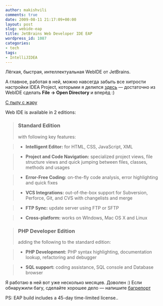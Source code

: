 ```yaml
---
author: makishvili
comments: true
date: 2009-08-11 21:17:09+00:00
layout: post
slug: webide-eap
title: JetBrains Web Developer IDE EAP
wordpress_id: 1087
categories:
- tech
tags:
- IntelliJIDEA
---
```


Лёгкая, быстрая, интеллектуальная WebIDE от JetBrains.

А главное, работая в ней, можно навсегда забыть все хитрости настройки IDEA Project, которыми я делился [здесь](http://makishvili.com/2009/02/verstka-v-intellijidea-1/) — достаточно из WebIDE сделать **File -> Open Directory** и вперёд :)

[С пылу с жару](http://www.jetbrains.net/confluence/display/WI/Web+IDE+EAP)


> 
Web IDE is available in 2 editions:

 
> 
> ### Standard Edition
> 
> with following key features:

> 
> 

>   * **Intelligent Editor:** for HTML, CSS, JavaScript, XML
> 

>   * **Project and Code Navigation:** specialized project views, file structure views and quick jumping between files, classes, methods and usages
> 

>   * **Error-Free Coding:** on-the-fly code analysis, error highlighting and quick fixes
> 

>   * **VCS Integrations:** out-of-the-box support for Subversion, Perforce, Git, and CVS with changelists and merge
> 

>   * **FTP Sync:** update server using FTP or SFTP
> 

>   * **Cross-platform:** works on WIndows, Mac OS X and Linux
> 




> 
> ### PHP Developer Edition
> 
> adding the following to the standard edition:

> 
> 

>   * **PHP Development:** PHP syntax highlighting, documentation lookup, refactoring and debugger
> 

>   * **SQL support:** coding assistance, SQL console and Database browser
> 





Я работаю в ней вот уже несколько месяцев. Доволен :)
Если обнаружили багу, сделайте хорошее дело — напишите [багрепорт](http://www.jetbrains.net/jira/browse/WI)



PS: EAP build includes a 45-day time-limited license..
